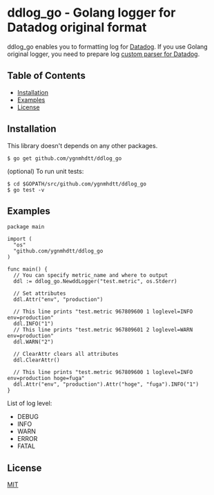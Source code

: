 # ddlog_go - Golang logger for Datadog original format

ddlog_go enables you to formatting log for [Datadog](https://docs.datadoghq.com/guides/logs/#datadog-canonical-log-format).
If you use Golang original logger, you need to prepare log [custom parser for Datadog](https://docs.datadoghq.com/guides/logs/#writing-parsing-functions).


## Table of Contents

* [Installation](#installation)
* [Examples](#examples)
* [License](#license)

## Installation

This library doesn't depends on any other packages.

```
$ go get github.com/ygnmhdtt/ddlog_go
```

(optional) To run unit tests:

```
$ cd $GOPATH/src/github.com/ygnmhdtt/ddlog_go
$ go test -v
```

## Examples

```
package main

import (
  "os"
  "github.com/ygnmhdtt/ddlog_go
)

func main() {
  // You can specify metric_name and where to output
  ddl := ddlog_go.NewddLogger("test.metric", os.Stderr)

  // Set attributes
  ddl.Attr("env", "production")

  // This line prints "test.metric 967809600 1 loglevel=INFO env=production"
  ddl.INFO("1") 
  // This line prints "test.metric 967809601 2 loglevel=WARN env=production"
  ddl.WARN("2")

  // ClearAttr clears all attributes
  ddl.ClearAttr()

  // This line prints "test.metric 967809600 1 loglevel=INFO env=production hoge=fuga"
  ddl.Attr("env", "production").Attr("hoge", "fuga").INFO("1")
}
```

List of log level:
* DEBUG
* INFO
* WARN
* ERROR
* FATAL

## License

[MIT](https://github.com/ygnmhdtt/ddlog_go/blob/master/LICENSE)
